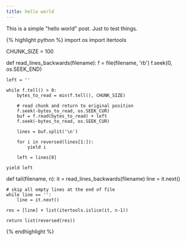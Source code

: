 ```yaml
---
title: hello world
---
```


This is a simple "hello world" post. Just to test things.

{% highlight python %}
import os
import itertools

CHUNK_SIZE = 100

def read_lines_backwards(filename):
    f = file(filename, 'rb')
    f.seek(0, os.SEEK_END)

    left = ''

    while f.tell() > 0:
        bytes_to_read = min(f.tell(), CHUNK_SIZE)

        # read chunk and return to original position
        f.seek(-bytes_to_read, os.SEEK_CUR)
        buf = f.read(bytes_to_read) + left
        f.seek(-bytes_to_read, os.SEEK_CUR)
        
        lines = buf.split('\n')
        
        for i in reversed(lines[1:]):
            yield i

        left = lines[0]

    yield left

def tail(filename, n):
    it = read_lines_backwards(filename)
    line = it.next()
    
    # skip all empty lines at the end of file
    while line == '':
        line = it.next()

    res = [line] + list(itertools.islice(it, n-1))

    return list(reversed(res))
{% endhighlight %}
